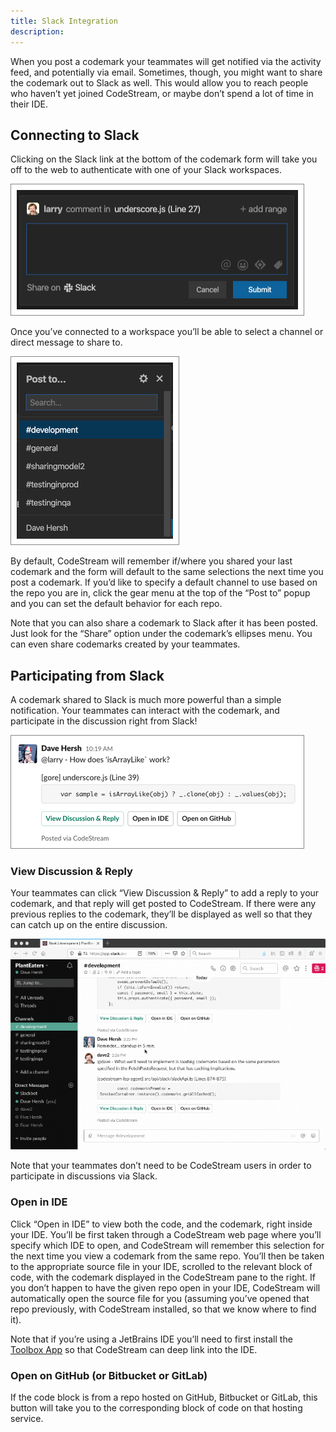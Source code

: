 ```yaml
---
title: Slack Integration
description: 
---
```


When you post a codemark your teammates will get notified via the activity feed,
and potentially via email. Sometimes, though, you might want to share the
codemark out to Slack as well. This would allow you to reach people who haven’t
yet joined CodeStream, or maybe don’t spend a lot of time in their IDE. 

## Connecting to Slack

Clicking on the Slack link at the bottom of the codemark form will take you off
to the web to authenticate with one of your Slack workspaces.

![Connect to Share](../assets/images/NewCodemark-NotConnected.png)

Once you’ve connected to a workspace you’ll be able to select a channel or
direct message to share to.

![Select Channel](../assets/images/PostTo-Slack.png)

By default, CodeStream will remember if/where you shared your last codemark and
the form will default to the same selections the next time you post a codemark.
If you’d like to specify a default channel to use based on the repo you are in,
click the gear menu at the top of the “Post to” popup and you can set the
default behavior for each repo.

Note that you can also share a codemark to Slack after it has been posted. Just
look for the “Share” option under the codemark’s ellipses menu. You can even
share codemarks created by your teammates.

## Participating from Slack

A codemark shared to Slack is much more powerful than a simple notification.
Your teammates can interact with the codemark, and participate in the discussion
right from Slack!

![Codemark on Slack](../assets/images/ShareOnSlack1.png)

### View Discussion & Reply

Your teammates can click “View Discussion & Reply” to add a reply to your
codemark, and that reply will get posted to CodeStream. If there were any
previous replies to the codemark, they’ll be displayed as well so that they can
catch up on the entire discussion. 

![Reply from Slack](../assets/images/animated/ReplyFromSlack.gif)

Note that your teammates don’t need to be CodeStream users in order to
participate in discussions via Slack.

### Open in IDE

Click “Open in IDE” to view both the code, and the codemark, right inside your
IDE. You’ll be first taken through a CodeStream web page where you’ll specify
which IDE to open, and CodeStream will remember this selection for the next time
you view a codemark from the same repo. You’ll then be taken to the appropriate
source file in your IDE, scrolled to the relevant block of code, with the
codemark displayed in the CodeStream pane to the right. If you don’t happen to
have the given repo open in your IDE, CodeStream will automatically open the
source file for you (assuming you’ve opened that repo previously, with
CodeStream installed, so that we know where to find it).

Note that if you’re using a JetBrains IDE you’ll need to first install the
[Toolbox App](https://www.jetbrains.com/toolbox-app/) so that CodeStream can
deep link into the IDE.

### Open on GitHub (or Bitbucket or GitLab)

If the code block is from a repo hosted on GitHub, Bitbucket or GitLab, this
button will take you to the corresponding block of code on that hosting service.
